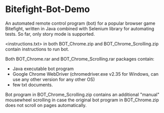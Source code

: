 # Bitefight-Bot-Demo
An automated remote control program (bot) for a popular browser game Bitefight, written in Java combined with Selenium library for automating tests. So far, only story mode is supported. 

<instructions.txt> in both BOT_Chrome.zip and BOT_Chrome_Scrolling.zip contain instructions to run bot.

Both BOT_Chrome.rar and BOT_Chrome_Scrolling.rar packages contain:
- Java executable bot program
- Google Chrome WebDriver (chromedriver.exe v2.35 for Windows, can use any other version for any other OS) 
- few txt documents. 

Bot program in BOT_Chrome_Scrolling.zip contains an additional "manual" mousewheel scrolling
in case the original bot program in BOT_Chrome.zip does not scroll on pages automatically.
